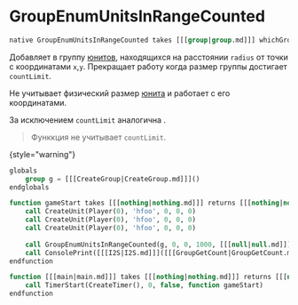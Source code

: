 # GroupEnumUnitsInRangeCounted

```sql
native GroupEnumUnitsInRangeCounted takes [[[group|group.md]]] whichGroup, [[[real|real.md]]] x, [[[real|real.md]]] y, [[[real|real.md]]] radius, [[[boolexpr|boolexpr.md]]] filter, [[[integer|integer.md]]] countLimit returns [[[nothing|nothing.md]]]
```

Добавляет в группу [юнитов](unit.md), находящихся на расстоянии `radius` от точки с координатами `x`,`y`.
Прекращает работу когда размер группы достигает `countLimit`.

Не учитывает физический размер [юнита](unit.md) и работает с его координатами.

За исключением `countLimit` аналогична [](GroupEnumUnitsInRange.md).

> Функкция не учитывает `countLimit`.
>
{style="warning"}

```sql
globals
    group g = [[[CreateGroup|CreateGroup.md]]]()
endglobals

function gameStart takes [[[nothing|nothing.md]]] returns [[[nothing|nothing.md]]]
    call CreateUnit(Player(0), 'hfoo', 0, 0, 0)
    call CreateUnit(Player(0), 'hfoo', 0, 0, 0)
    call CreateUnit(Player(0), 'hfoo', 0, 0, 0)
    
    call GroupEnumUnitsInRangeCounted(g, 0, 0, 1000, [[[null|null.md]]], 1)
    call ConsolePrint([[[I2S|I2S.md]]]([[[GroupGetCount|GroupGetCount.md]]](g))) // 3
endfunction

function [[[main|main.md]]] takes [[[nothing|nothing.md]]] returns [[[nothing|nothing.md]]]
    call TimerStart(CreateTimer(), 0, false, function gameStart)
endfunction
```